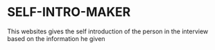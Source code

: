 # SELF-INTRO-MAKER
This websites gives the self introduction of the person in the interview based on the information he given
